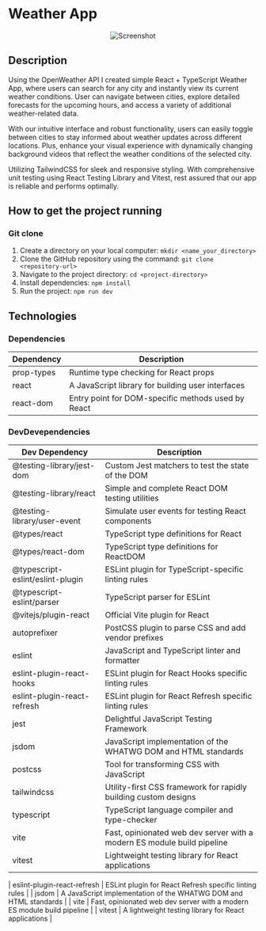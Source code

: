 # Weather App 

<div style="text-align:center;">
    <img src="https://github.com/tompra/weatherApp/assets/143709419/ac870a1d-b744-4835-b088-ebb0a43fffda" alt="Screenshot" />
</div>

## Description

Using the OpenWeather API I created simple React + TypeScript Weather App, where users can search for any city and instantly view its current weather conditions. User can navigate between cities, explore detailed forecasts for the upcoming hours, and access a variety of additional weather-related data. 

With our intuitive interface and robust functionality, users can easily toggle between cities to stay informed about weather updates across different locations. Plus, enhance your visual experience with dynamically changing background videos that reflect the weather conditions of the selected city.

Utilizing TailwindCSS for sleek and responsive styling. With comprehensive unit testing using React Testing Library and Vitest, rest assured that our app is reliable and performs optimally.

## How to get the project running

### Git clone

1. Create a directory on your local computer: `mkdir <name_your_directory>`
2. Clone the GitHub repository using the command: `git clone <repository-url>`
3. Navigate to the project directory: `cd <project-directory>`
4. Install dependencies: `npm install`
5. Run the project: `npm run dev`

## Technologies

### Dependencies


| Dependency | Description                                        |
| ---------- | -------------------------------------------------- |
| prop-types | Runtime type checking for React props              |
| react      | A JavaScript library for building user interfaces  |
| react-dom  | Entry point for DOM-specific methods used by React |

### DevDevependencies
| Dev Dependency                   | Description                                                             |
| -------------------------------- | ----------------------------------------------------------------------- |
| @testing-library/jest-dom        | Custom Jest matchers to test the state of the DOM                       |
| @testing-library/react           | Simple and complete React DOM testing utilities                         |
| @testing-library/user-event      | Simulate user events for testing React components                       |
| @types/react                     | TypeScript type definitions for React                                   |
| @types/react-dom                 | TypeScript type definitions for ReactDOM                                |
| @typescript-eslint/eslint-plugin| ESLint plugin for TypeScript-specific linting rules                      |
| @typescript-eslint/parser        | TypeScript parser for ESLint                                            |
| @vitejs/plugin-react             | Official Vite plugin for React                                          |
| autoprefixer                     | PostCSS plugin to parse CSS and add vendor prefixes                     |
| eslint                           | JavaScript and TypeScript linter and formatter                          |
| eslint-plugin-react-hooks        | ESLint plugin for React Hooks specific linting rules                    |
| eslint-plugin-react-refresh      | ESLint plugin for React Refresh specific linting rules                  |
| jest                             | Delightful JavaScript Testing Framework                                 |
| jsdom                            | JavaScript implementation of the WHATWG DOM and HTML standards          |
| postcss                          | Tool for transforming CSS with JavaScript                               |
| tailwindcss                      | Utility-first CSS framework for rapidly building custom designs         |
| typescript                       | TypeScript language compiler and type-checker                           |
| vite                             | Fast, opinionated web dev server with a modern ES module build pipeline |
| vitest                           | Lightweight testing library for React applications                      |

| eslint-plugin-react-refresh | ESLint plugin for React Refresh specific linting rules                  |
| jsdom                       | A JavaScript implementation of the WHATWG DOM and HTML standards        |
| vite                        | Fast, opinionated web dev server with a modern ES module build pipeline |
| vitest                      | A lightweight testing library for React applications                    |
